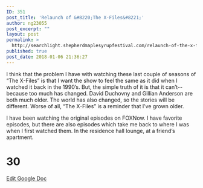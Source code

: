 ```yaml
---
ID: 351
post_title: 'Relaunch of &#8220;The X-Files&#8221;'
author: ng23055
post_excerpt: ""
layout: post
permalink: >
  http://searchlight.shepherdmaplesyrupfestival.com/relaunch-of-the-x-files
published: true
post_date: 2018-01-06 21:36:27
---
```

I think that the problem I have with watching these last couple of seasons of “The X-Files” is that I want the show to feel the same as it did when I watched it back in the 1990’s. But, the simple truth of it is that it can’t--because too much has changed. David Duchovny and Gillian Anderson are both much older. The world has also changed, so the stories will be different. Worse of all, “The X-Files” is a reminder that I’ve grown older.

I have been watching the original episodes on FOXNow. I have favorite episodes, but there are also episodes which take me back to where I was when I first watched them. In the residence hall lounge, at a friend’s apartment.

# 30 #

<a href="https://docs.google.com/document/d/1UdDKmpT8W8WB4AwFaYUavr0EUoASSo86NOxFSujnwzk/edit?usp=sharing">Edit Google Doc</a>